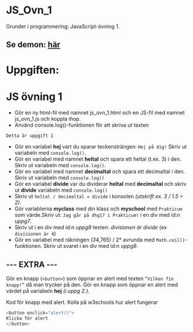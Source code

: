 # JS_Ovn_1
Grunder i programmering: JavaScript-övning 1. 

## Se demon: [här](https://dvard.github.io/JS_Ovn_1/js_ovn_1.html)

# Uppgiften:

# JS övning 1
- Gör en ny html-fil med namnet js_ovn_1.html och en JS-fil med namnet js_ovn_1.js och koppla ihop.
- Använd console.log()-funktionen för att skriva ut texten  
````
Detta är uppgift 1
`````

- Gör en variabel **hej** vart du sparar teckensträngen: ``Hej på dig!`` Skriv ut variabeln med ``console.log()``.
- Gör en variabel med namnet **heltal** och spara ett heltal (t.ex. 3) i den. Skriv ut variabeln med ``console.log()``.
- Gör en variabel med namnet **decimaltal** och spara ett decimaltal i den. Skriv ut variabeln med ``console.log()``
- Gör en variabel **divide** var du dividerar **heltal**  med **decimaltal** och skriv ut **divide** variabeln med ``console.log()``
- Skriv ut ``heltal / decimaltal = divide`` i konsolen *(utskrift  ex. 3 / 1.5 = 2)*.
- Gör variablerna **myclass** med din klass och **myschool** med ``Prakticum`` som värde.Skriv ut: ``Jag går på dhg17 i Prakticum!`` i en div med id:n *uppg7*.
- Skriv ut i en div med id:n *uppg8* texten: *divisionen är divide* (ex ``divisionen är 4``)
- Gör en variabel med räkningen *(3*4,765) / 2* avrunda med ``Math.ceil()``-funktionen.  Skriv ut svaret i en div med id:n *uppg9*.

## --- EXTRA ---
Gör en knapp (``<button>``) som öppnar en alert med texten ``”Vilken fin knapp!”`` då man trycker på den.
Gör en knapp som öppnar en alert med värdet på variabeln **hej** *(i uppg 2.)*.

Kod för knapp med alert. Kolla på w3schools hur alert fungerar
````javascript
<button onclick="alert()">
Klicka för alert
</button>
````



